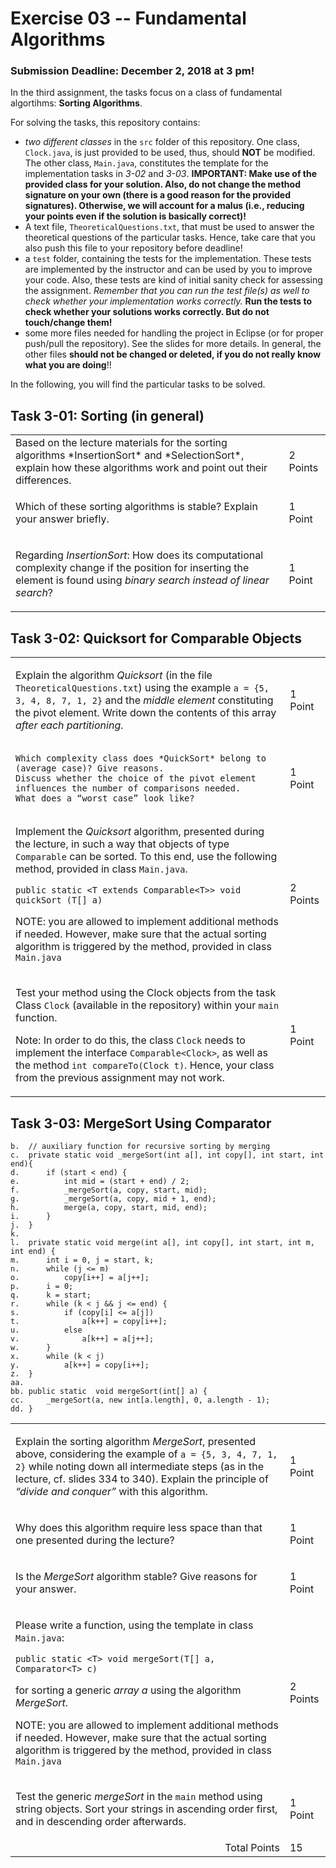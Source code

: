 # Exercise 03 -- Fundamental Algorithms
### Submission Deadline: December 2, 2018 at 3 pm!
In the third assignment, the tasks focus on a class of fundamental algortihms: **Sorting Algorithms**.

For solving the tasks, this repository contains:

* *two different classes* in the `src` folder of this repository.
One class, `Clock.java`, is just provided to be used, thus, should **NOT** be modified. 
The other class, `Main.java`, constitutes the template for the implementation tasks in *3-02* and *3-03*.
**IMPORTANT: Make use of the provided class for your solution. 
Also, do not change the method signature on your own (there is a good reason for the provided signatures).
Otherwise, we will account for a malus (i.e., reducing your points even if the solution is basically correct)!**
* A text file, `TheoreticalQuestions.txt`, that must be used to answer the theoretical questions of the particular tasks.
Hence, take care that you also push this file to your repository before deadline!
* a `test` folder, containing the tests for the implementation. 
These tests are implemented by the instructor and can be used by you to improve your code. 
Also, these tests are kind of initial sanity check for assessing the assignment.
*Remember that you can run the test file(s) as well to check whether your implementation works correctly.*
**Run the tests to check whether your solutions works correctly. But do not touch/change them!**
* some more files needed for handling the project in Eclipse (or for proper push/pull the repository). See the slides for more details. In general, the other files **should not be changed or deleted, if you do not really know what you are doing**!!

In the following, you will find the particular tasks to be solved.

## Task 3-01: Sorting (in general)
<table border="0">
  <tr>
   <td>
Based on the lecture materials for the sorting algorithms *InsertionSort* and *SelectionSort*, 
explain how these algorithms work and point out their differences. 

 </td>

<td>2 Points</td>
  </tr>
<tr>
  <td>
   
   Which of these sorting algorithms is stable? Explain your answer briefly.         
    
  </td>
  <td>1 Point</td>
</tr>
<tr>
  <td>

Regarding *InsertionSort*: 
How does its computational complexity change if the position for inserting the element is found using *binary search instead of linear search*? 

  </td>
  <td>1 Point</td>
</tr>
</table>

## Task 3-02: Quicksort for Comparable Objects

<table border="0">
<tr>
  <td>

Explain the algorithm *Quicksort* (in the file `TheoreticalQuestions.txt`) using the example `a = {5, 3, 4, 8, 7, 1, 2}` 
and the *middle element* constituting the pivot element. Write down the contents of this array 
*after each partitioning*.

</td>

<td>1 Point</td>
  </tr>
<tr>
  <td>

	Which complexity class does *QuickSort* belong to (average case)? Give reasons. 
	Discuss whether the choice of the pivot element influences the number of comparisons needed. 
	What does a “worst case” look like?
          
 </td>
  <td>1 Point</td>
</tr>
<tr>
  <td>

Implement the *Quicksort* algorithm, presented during the lecture, in such a way that 
objects of type `Comparable` can be sorted. To this end, use the following method, provided in class `Main.java`.

```public static <T extends Comparable<T>> void quickSort (T[] a)```

NOTE: you are allowed to implement additional methods if needed. 
However, make sure that the actual sorting algorithm is triggered by the method, provided in class `Main.java`

</td>
  <td>2 Points</td>
</tr>
<tr>
  <td>

Test your method using the Clock objects from the task Class `Clock` (available in the repository) within your `main` function. 

Note: In order to do this, the class `Clock` needs to implement the interface `Comparable<Clock>`, 
as well as the method `int compareTo(Clock t)`. Hence, your class from the previous assignment may not work.

          
</td>
  <td>1 Point</td>
</tr>
</table>

## Task 3-03: MergeSort Using Comparator

```
b.	// auxiliary function for recursive sorting by merging
c.	private static void _mergeSort(int a[], int copy[], int start, int end){
d.		if (start < end) {
e.			int mid = (start + end) / 2;
f.			_mergeSort(a, copy, start, mid);
g.			_mergeSort(a, copy, mid + 1, end);
h.			merge(a, copy, start, mid, end);
i.		}
j.	}
k.	
l.	private static void merge(int a[], int copy[], int start, int m, int end) {
m.		int i = 0, j = start, k;
n.		while (j <= m)
o.			copy[i++] = a[j++];
p.		i = 0;
q.		k = start;
r.		while (k < j && j <= end) {
s.			if (copy[i] <= a[j])
t.				a[k++] = copy[i++];
u.			else
v.				a[k++] = a[j++];
w.		}
x.		while (k < j)
y.			a[k++] = copy[i++];
z.	}
aa.	    
bb.	public static  void mergeSort(int[] a) {
cc.		_mergeSort(a, new int[a.length], 0, a.length - 1);
dd.	}
```


<table border="0">
<tr>
   <td>
          
Explain the sorting algorithm *MergeSort*, presented above, considering the example of `a = {5, 3, 4, 7, 1, 2}` 
while noting down all intermediate steps (as in the lecture, cf. slides 334 to 340). 
Explain the principle of *“divide and conquer”* with this algorithm.

</td>

<td>1 Point</td>
  </tr>
<!-- subtask 02-->
<tr>
   <td>
          
Why does this algorithm require less space than that one presented during the lecture?

</td>

<td>1 Point</td>
  </tr>
<!-- subtask 03-->
<tr>
   <td>
          
Is the *MergeSort* algorithm stable? Give reasons for your answer.

</td>

<td>1 Point</td>
  </tr>
<!-- subtask 04-->
<tr>
   <td>
          
Please write a function, using the template in class `Main.java`:

```
public static <T> void mergeSort(T[] a, Comparator<T> c)
```
for sorting a generic *array a* using the algorithm *MergeSort*.

NOTE: you are allowed to implement additional methods if needed. 
However, make sure that the actual sorting algorithm is triggered by the method, provided in class `Main.java`

</td>

<td>2 Points</td>
  </tr>
<!-- subtask 05-->
<tr>
   <td>
          
Test the generic *mergeSort* in the `main` method using string objects. 
Sort your strings in ascending order first, and in descending order afterwards.

</td>

<td>1 Point</td>
  </tr>
  
<tr>
  <td align="right">Total Points</td>
    <td>15</td>
  </tr>  
</table>
